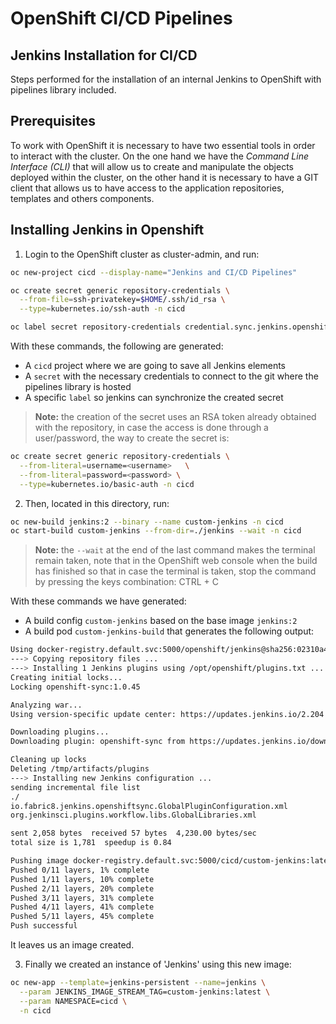 # OpenShift CI/CD Pipelines

## Jenkins Installation for CI/CD

Steps performed for the installation of an internal Jenkins to OpenShift with pipelines library included.


## Prerequisites

To work with OpenShift it is necessary to have two essential tools in order to interact with the cluster. On the one hand we have the *Command Line Interface (CLI)* that will allow us to create and manipulate the objects deployed within the cluster, on the other hand it is necessary to have a GIT client that allows us to have access to the application repositories, templates and others components.


## Installing Jenkins in Openshift

1. Login to the OpenShift cluster as cluster-admin, and run:
```bash
oc new-project cicd --display-name="Jenkins and CI/CD Pipelines"

oc create secret generic repository-credentials \
  --from-file=ssh-privatekey=$HOME/.ssh/id_rsa \
  --type=kubernetes.io/ssh-auth -n cicd

oc label secret repository-credentials credential.sync.jenkins.openshift.io=true -n cicd
```

With these commands, the following are generated:

- A `cicd` project where we are going to save all Jenkins elements
- A `secret` with the necessary credentials to connect to the git where the pipelines library is hosted
- A specific `label` so jenkins can synchronize the created secret

> __Note:__ the creation of the secret uses an RSA token already obtained with the repository, in case the access is done through a user/password, the way to create the secret is:

```bash
oc create secret generic repository-credentials \
  --from-literal=username=<username>   \
  --from-literal=password=<password> \
  --type=kubernetes.io/basic-auth -n cicd
```

2. Then, located in this directory, run:
```bash 
oc new-build jenkins:2 --binary --name custom-jenkins -n cicd
oc start-build custom-jenkins --from-dir=./jenkins --wait -n cicd
```

> __Note:__ the `--wait` at the end of the last command makes the terminal remain taken, note that in the OpenShift web console when the build has finished so that in case the terminal is taken, stop the command by pressing the keys combination: CTRL + C

With these commands we have generated:

- A build config `custom-jenkins` based on the base image `jenkins:2`
- A build pod `custom-jenkins-build` that generates the following output:

```bash
Using docker-registry.default.svc:5000/openshift/jenkins@sha256:02310a4743e1dddb29b37a75ebf10ad0279621b31f31b3f1201433c59736696c as the s2i builder image
---> Copying repository files ...
---> Installing 1 Jenkins plugins using /opt/openshift/plugins.txt ...
Creating initial locks...
Locking openshift-sync:1.0.45

Analyzing war...
Using version-specific update center: https://updates.jenkins.io/2.204 ...

Downloading plugins...
Downloading plugin: openshift-sync from https://updates.jenkins.io/download/plugins/openshift-sync/1.0.45/openshift-sync.hpi

Cleaning up locks
Deleting /tmp/artifacts/plugins
---> Installing new Jenkins configuration ...
sending incremental file list
./
io.fabric8.jenkins.openshiftsync.GlobalPluginConfiguration.xml
org.jenkinsci.plugins.workflow.libs.GlobalLibraries.xml

sent 2,058 bytes  received 57 bytes  4,230.00 bytes/sec
total size is 1,781  speedup is 0.84

Pushing image docker-registry.default.svc:5000/cicd/custom-jenkins:latest ...
Pushed 0/11 layers, 1% complete
Pushed 1/11 layers, 10% complete
Pushed 2/11 layers, 20% complete
Pushed 3/11 layers, 31% complete
Pushed 4/11 layers, 41% complete
Pushed 5/11 layers, 45% complete
Push successful
```

It leaves us an image created.

3. Finally we created an instance of 'Jenkins' using this new image:

```bash
oc new-app --template=jenkins-persistent --name=jenkins \
  --param JENKINS_IMAGE_STREAM_TAG=custom-jenkins:latest \
  --param NAMESPACE=cicd \
  -n cicd
```

